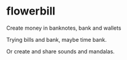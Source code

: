 # flowerbill
Create money in banknotes, bank and wallets

Trying bills and bank, maybe time bank.

Or create and share sounds and mandalas.


